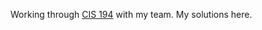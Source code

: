 Working through [CIS 194][] with my team. My solutions here.

[cis 194]: http://www.seas.upenn.edu/~cis194/lectures.html
